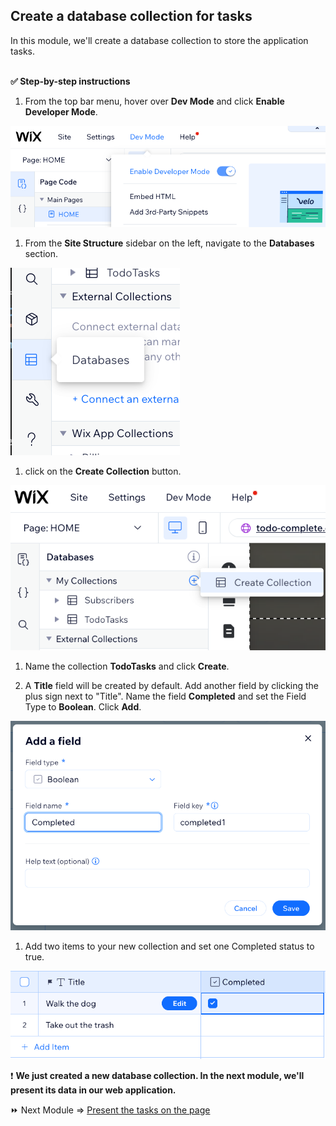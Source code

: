 ## Create a database collection for tasks

In this module, we'll create a database collection to store the application tasks.

<br>**:white_check_mark: Step-by-step instructions**

1. From the top bar menu, hover over **Dev Mode** and click **Enable Developer Mode**. 
<p><img src="assets/dev-mode-on.png" alt="dev-mode-on"></p>

1. From the **Site Structure** sidebar on the left, navigate to the **Databases** section. 
<p><img src="assets/databases.png" alt="databases"></p>

1. click on the **Create Collection** button. 
<p><img src="assets/create-collection.png" alt="create-collection"></p>

1. Name the collection **TodoTasks** and click **Create**.

1. A **Title** field will be created by default. Add another field by clicking the plus sign next to "Title". Name the field **Completed** and set the Field Type to **Boolean**. Click **Add**. 
<p><img src="assets/completed-field.png" alt="completed-field"></p>

1. Add two items to your new collection and set one Completed status to true. 
<p><img src="assets/collection.png" alt="collection"></p>

:exclamation: **We just created a new database collection. In the next module, we'll present its data in our web application.**

:fast_forward: Next Module => [Present the tasks on the page](PRESENTING_THE_TASKS.md)
